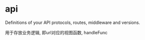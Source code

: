 # api
Definitions of your API protocols, routes, middleware and versions.
 
用于存放业务逻辑, 即url对应的视图函数, handleFunc